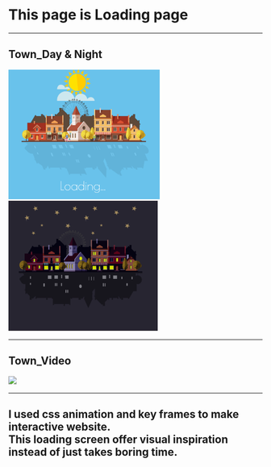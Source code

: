 # This page is Loading page
----
## Town_Day & Night
<img src="img/town1.png" width="300"/>
<img src="img/town2.png" width="296"/>

---
## Town_Video
<img src="gif/town.gif" >

---
<h2> I used css animation and key frames to make interactive website.<br>This loading screen offer visual inspiration instead of just takes boring time.</h2>